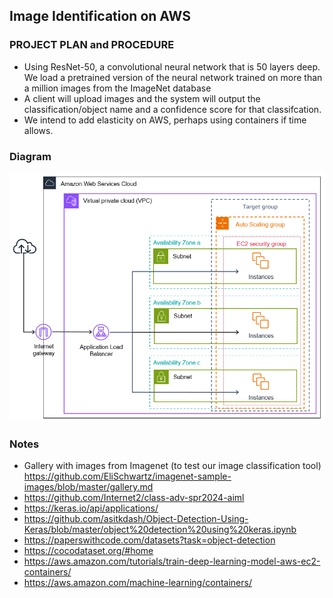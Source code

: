 ## Image Identification on AWS
### PROJECT PLAN and PROCEDURE

- Using ResNet-50, a convolutional neural network that is 50 layers deep. We load a pretrained version of the neural network trained on more than a million images from the ImageNet database
- A client will upload images and the system will output the classification/object name and a confidence score for that classifcation.
- We intend to add elasticity on AWS, perhaps using containers if time allows.


### Diagram



<img src="./elb-tutorial-architecture-diagram.png" alt="Diagram" width="600"/>





### Notes
- Gallery with images from Imagenet (to test our image classification tool) https://github.com/EliSchwartz/imagenet-sample-images/blob/master/gallery.md
- https://github.com/Internet2/class-adv-spr2024-aiml
- https://keras.io/api/applications/
- https://github.com/asitkdash/Object-Detection-Using-Keras/blob/master/object%20detection%20using%20keras.ipynb
- https://paperswithcode.com/datasets?task=object-detection
- https://cocodataset.org/#home
- https://aws.amazon.com/tutorials/train-deep-learning-model-aws-ec2-containers/
- https://aws.amazon.com/machine-learning/containers/
